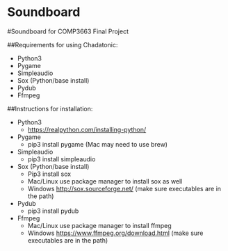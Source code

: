 # Soundboard
#Soundboard for COMP3663 Final Project

##Requirements for using Chadatonic:

- Python3
- Pygame
- Simpleaudio
- Sox (Python/base install)
- Pydub
- Ffmpeg

##Instructions for installation:

- Python3
  - https://realpython.com/installing-python/
- Pygame
  - pip3 install pygame (Mac may need to use brew)
- Simpleaudio
  - pip3 install simpleaudio
- Sox (Python/base install)
  -  Pip3 install sox
    - Mac/Linux use package manager to install sox as well
    - Windows http://sox.sourceforge.net/ (make sure executables are in the path)
- Pydub
  - pip3 install pydub
- Ffmpeg
  - Mac/Linux use package manager to install ffmpeg
  - Windows https://www.ffmpeg.org/download.html (make sure executables are in the path)
